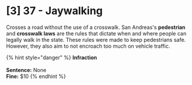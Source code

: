 # \[3] 37 - Jaywalking

Crosses a road without the use of a crosswalk. San Andreas's **pedestrian** and **crosswalk laws** are the rules that dictate when and where people can legally walk in the state. These rules were made to keep pedestrians safe. However, they also aim to not encroach too much on vehicle traffic.

{% hint style="danger" %}
**Infraction**\
\
**Sentence:** None\
**Fine:** $10
{% endhint %}
